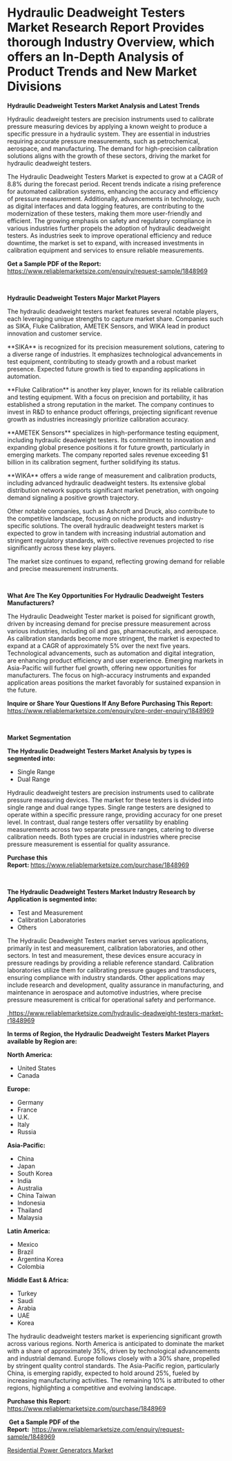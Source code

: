 <p><h1>Hydraulic Deadweight Testers Market Research Report Provides thorough Industry Overview, which offers an In-Depth Analysis of Product Trends and New Market Divisions</h1></p><p><strong>Hydraulic Deadweight Testers Market Analysis and Latest Trends</strong></p>
<p><p>Hydraulic deadweight testers are precision instruments used to calibrate pressure measuring devices by applying a known weight to produce a specific pressure in a hydraulic system. They are essential in industries requiring accurate pressure measurements, such as petrochemical, aerospace, and manufacturing. The demand for high-precision calibration solutions aligns with the growth of these sectors, driving the market for hydraulic deadweight testers.</p><p>The Hydraulic Deadweight Testers Market is expected to grow at a CAGR of 8.8% during the forecast period. Recent trends indicate a rising preference for automated calibration systems, enhancing the accuracy and efficiency of pressure measurement. Additionally, advancements in technology, such as digital interfaces and data logging features, are contributing to the modernization of these testers, making them more user-friendly and efficient. The growing emphasis on safety and regulatory compliance in various industries further propels the adoption of hydraulic deadweight testers. As industries seek to improve operational efficiency and reduce downtime, the market is set to expand, with increased investments in calibration equipment and services to ensure reliable measurements.</p></p>
<p><strong>Get a Sample PDF of the Report:&nbsp;</strong> <a href="https://www.reliablemarketsize.com/enquiry/request-sample/1848969?utm_campaign=2212&utm_medium=2&utm_source=Github&utm_content=ia&utm_term=22022025&utm_id=hydraulic-deadweight-testers">https://www.reliablemarketsize.com/enquiry/request-sample/1848969</a></p>
<p>&nbsp;</p>
<p><strong>Hydraulic Deadweight Testers Major Market Players</strong></p>
<p><p>The hydraulic deadweight testers market features several notable players, each leveraging unique strengths to capture market share. Companies such as SIKA, Fluke Calibration, AMETEK Sensors, and WIKA lead in product innovation and customer service. </p><p>**SIKA** is recognized for its precision measurement solutions, catering to a diverse range of industries. It emphasizes technological advancements in test equipment, contributing to steady growth and a robust market presence. Expected future growth is tied to expanding applications in automation.</p><p>**Fluke Calibration** is another key player, known for its reliable calibration and testing equipment. With a focus on precision and portability, it has established a strong reputation in the market. The company continues to invest in R&D to enhance product offerings, projecting significant revenue growth as industries increasingly prioritize calibration accuracy.</p><p>**AMETEK Sensors** specializes in high-performance testing equipment, including hydraulic deadweight testers. Its commitment to innovation and expanding global presence positions it for future growth, particularly in emerging markets. The company reported sales revenue exceeding $1 billion in its calibration segment, further solidifying its status.</p><p>**WIKA** offers a wide range of measurement and calibration products, including advanced hydraulic deadweight testers. Its extensive global distribution network supports significant market penetration, with ongoing demand signaling a positive growth trajectory.</p><p>Other notable companies, such as Ashcroft and Druck, also contribute to the competitive landscape, focusing on niche products and industry-specific solutions. The overall hydraulic deadweight testers market is expected to grow in tandem with increasing industrial automation and stringent regulatory standards, with collective revenues projected to rise significantly across these key players. </p><p>The market size continues to expand, reflecting growing demand for reliable and precise measurement instruments.</p></p>
<p>&nbsp;</p>
<p><strong>What Are The Key Opportunities For Hydraulic Deadweight Testers Manufacturers?</strong></p>
<p><p>The Hydraulic Deadweight Tester market is poised for significant growth, driven by increasing demand for precise pressure measurement across various industries, including oil and gas, pharmaceuticals, and aerospace. As calibration standards become more stringent, the market is expected to expand at a CAGR of approximately 5% over the next five years. Technological advancements, such as automation and digital integration, are enhancing product efficiency and user experience. Emerging markets in Asia-Pacific will further fuel growth, offering new opportunities for manufacturers. The focus on high-accuracy instruments and expanded application areas positions the market favorably for sustained expansion in the future.</p></p>
<p><strong>Inquire or Share Your Questions If Any Before Purchasing This Report:</strong> <a href="https://www.reliablemarketsize.com/enquiry/pre-order-enquiry/1848969?utm_campaign=2212&utm_medium=2&utm_source=Github&utm_content=ia&utm_term=22022025&utm_id=hydraulic-deadweight-testers">https://www.reliablemarketsize.com/enquiry/pre-order-enquiry/1848969</a></p>
<p>&nbsp;</p>
<p><strong>Market Segmentation</strong></p>
<p><strong>The Hydraulic Deadweight Testers Market Analysis by types is segmented into:</strong></p>
<p><ul><li>Single Range</li><li>Dual Range</li></ul></p>
<p><p>Hydraulic deadweight testers are precision instruments used to calibrate pressure measuring devices. The market for these testers is divided into single range and dual range types. Single range testers are designed to operate within a specific pressure range, providing accuracy for one preset level. In contrast, dual range testers offer versatility by enabling measurements across two separate pressure ranges, catering to diverse calibration needs. Both types are crucial in industries where precise pressure measurement is essential for quality assurance.</p></p>
<p><strong>Purchase this Report:&nbsp;</strong><a href="https://www.reliablemarketsize.com/purchase/1848969?utm_campaign=2212&utm_medium=2&utm_source=Github&utm_content=ia&utm_term=22022025&utm_id=hydraulic-deadweight-testers">https://www.reliablemarketsize.com/purchase/1848969</a></p>
<p>&nbsp;</p>
<p><strong>The Hydraulic Deadweight Testers Market Industry Research by Application is segmented into:</strong></p>
<p><ul><li>Test and Measurement</li><li>Calibration Laboratories</li><li>Others</li></ul></p>
<p><p>The Hydraulic Deadweight Testers market serves various applications, primarily in test and measurement, calibration laboratories, and other sectors. In test and measurement, these devices ensure accuracy in pressure readings by providing a reliable reference standard. Calibration laboratories utilize them for calibrating pressure gauges and transducers, ensuring compliance with industry standards. Other applications may include research and development, quality assurance in manufacturing, and maintenance in aerospace and automotive industries, where precise pressure measurement is critical for operational safety and performance.</p></p>
<p><a href="https://www.reliablemarketsize.com/hydraulic-deadweight-testers-market-r1848969?utm_campaign=2212&utm_medium=2&utm_source=Github&utm_content=ia&utm_term=22022025&utm_id=hydraulic-deadweight-testers">&nbsp;https://www.reliablemarketsize.com/hydraulic-deadweight-testers-market-r1848969</a></p>
<p><strong>In terms of Region, the Hydraulic Deadweight Testers Market Players available by Region are:</strong></p>
<p>
    <p> <strong> North America: </strong>
        <ul>
            <li>United States</li>
            <li>Canada</li>
        </ul>
        </p> 
    <p> <strong> Europe: </strong>
        <ul>
            <li>Germany</li>
            <li>France</li>
            <li>U.K.</li>
            <li>Italy</li>
            <li>Russia</li>
        </ul>
        </p> 
    <p> <strong> Asia-Pacific: </strong>
        <ul>
            <li>China</li>
            <li>Japan</li>
            <li>South Korea</li>
            <li>India</li>
            <li>Australia</li>
            <li>China Taiwan</li>
            <li>Indonesia</li>
            <li>Thailand</li>
            <li>Malaysia</li>
        </ul>
        </p> 
    <p> <strong> Latin America: </strong>
        <ul>
            <li>Mexico</li>
            <li>Brazil</li>
            <li>Argentina Korea</li>
            <li>Colombia</li>
        </ul>
        </p> 
    <p> <strong> Middle East & Africa: </strong>
        <ul>
            <li>Turkey</li>
            <li>Saudi</li>
            <li>Arabia</li>
            <li>UAE</li>
            <li>Korea</li>
        </ul>
    </p>
    </p>
<p><p>The hydraulic deadweight testers market is experiencing significant growth across various regions. North America is anticipated to dominate the market with a share of approximately 35%, driven by technological advancements and industrial demand. Europe follows closely with a 30% share, propelled by stringent quality control standards. The Asia-Pacific region, particularly China, is emerging rapidly, expected to hold around 25%, fueled by increasing manufacturing activities. The remaining 10% is attributed to other regions, highlighting a competitive and evolving landscape.</p></p>
<p><strong>Purchase this Report: </strong><a href="https://www.reliablemarketsize.com/purchase/1848969?utm_campaign=2212&utm_medium=2&utm_source=Github&utm_content=ia&utm_term=22022025&utm_id=hydraulic-deadweight-testers">https://www.reliablemarketsize.com/purchase/1848969</a></p>
<p>&nbsp;<strong>Get a Sample PDF of the Report:&nbsp;&nbsp;</strong><a href="https://www.reliablemarketsize.com/enquiry/request-sample/1848969?utm_campaign=2212&utm_medium=2&utm_source=Github&utm_content=ia&utm_term=22022025&utm_id=hydraulic-deadweight-testers">https://www.reliablemarketsize.com/enquiry/request-sample/1848969</a></p>
<p><strong></strong></p>
<p><p><a href="https://github.com/gullattedenna/Market-Research-Report-List-1/blob/main/residential-power-generators-market.md?utm_campaign=2212&utm_medium=2&utm_source=Github&utm_content=ia&utm_term=22022025&utm_id=hydraulic-deadweight-testers">Residential Power Generators Market</a></p></p>